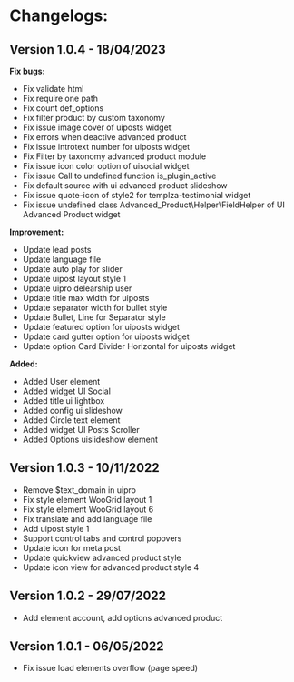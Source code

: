 # Changelogs:

## Version 1.0.4 - 18/04/2023

**Fix bugs:**

- Fix validate html
- Fix require one path
- Fix count def_options
- Fix filter product by custom taxonomy
- Fix issue image cover of uiposts widget
- Fix errors when deactive advanced product
- Fix issue introtext number for uiposts widget
- Fix Filter by taxonomy advanced product module
- Fix issue icon color option of uisocial widget
- Fix issue Call to undefined function is_plugin_active
- Fix default source with ui advanced product slideshow
- Fix issue quote-icon of style2 for templza-testimonial widget
- Fix issue undefined class Advanced_Product\Helper\FieldHelper of UI Advanced Product widget

**Improvement:**

- Update lead posts
- Update language file
- Update auto play for slider
- Update uipost layout style 1
- Update uipro delearship user
- Update title max width for uiposts
- Update separator width for bullet style
- Update Bullet, Line for Separator style
- Update featured option for uiposts widget
- Update card gutter option for uiposts widget
- Update option Card Divider Horizontal for uiposts widget

**Added:**

- Added User element
- Added widget UI Social
- Added title ui lightbox
- Added config ui slideshow
- Added Circle text element
- Added widget UI Posts Scroller
- Added Options uislideshow element

## Version 1.0.3 - 10/11/2022

- Remove $text_domain in uipro
- Fix style element WooGrid layout 1
- Fix style element WooGrid layout 6
- Fix translate and add language file
- Add uipost style 1
- Support control tabs and control popovers
- Update icon for meta post
- Update quickview advanced product style
- Update icon view for advanced product style 4

## Version 1.0.2 - 29/07/2022

- Add element account, add options advanced product

## Version 1.0.1 - 06/05/2022

- Fix issue load elements overflow (page speed)